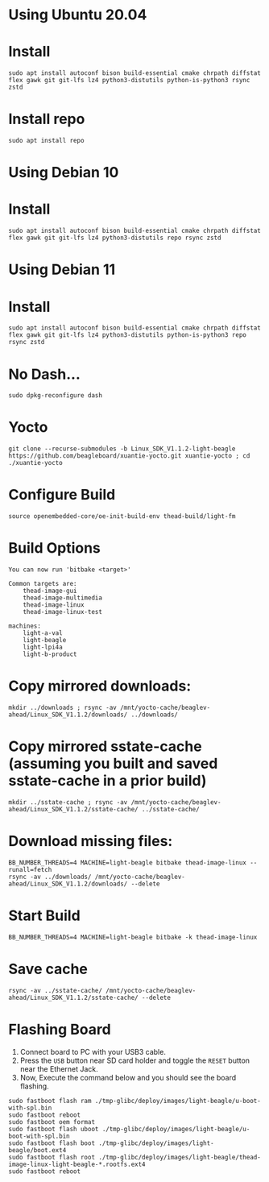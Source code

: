 # Using Ubuntu 20.04

# Install

```
sudo apt install autoconf bison build-essential cmake chrpath diffstat flex gawk git git-lfs lz4 python3-distutils python-is-python3 rsync zstd
```

# Install repo
```
sudo apt install repo
```

# Using Debian 10

# Install

```
sudo apt install autoconf bison build-essential cmake chrpath diffstat flex gawk git git-lfs lz4 python3-distutils repo rsync zstd
```

# Using Debian 11

# Install

```
sudo apt install autoconf bison build-essential cmake chrpath diffstat flex gawk git git-lfs lz4 python3-distutils python-is-python3 repo rsync zstd
```

# No Dash...
```
sudo dpkg-reconfigure dash
```

# Yocto

```
git clone --recurse-submodules -b Linux_SDK_V1.1.2-light-beagle https://github.com/beagleboard/xuantie-yocto.git xuantie-yocto ; cd ./xuantie-yocto
```

# Configure Build

```
source openembedded-core/oe-init-build-env thead-build/light-fm
```

# Build Options
```
You can now run 'bitbake <target>'

Common targets are:
    thead-image-gui
    thead-image-multimedia
    thead-image-linux
    thead-image-linux-test

machines:
    light-a-val
    light-beagle
    light-lpi4a
    light-b-product
```

# Copy mirrored downloads:

```
mkdir ../downloads ; rsync -av /mnt/yocto-cache/beaglev-ahead/Linux_SDK_V1.1.2/downloads/ ../downloads/
```

# Copy mirrored sstate-cache (assuming you built and saved sstate-cache in a prior build)

```
mkdir ../sstate-cache ; rsync -av /mnt/yocto-cache/beaglev-ahead/Linux_SDK_V1.1.2/sstate-cache/ ../sstate-cache/
```

# Download missing files:

```
BB_NUMBER_THREADS=4 MACHINE=light-beagle bitbake thead-image-linux --runall=fetch
rsync -av ../downloads/ /mnt/yocto-cache/beaglev-ahead/Linux_SDK_V1.1.2/downloads/ --delete
```

# Start Build

```
BB_NUMBER_THREADS=4 MACHINE=light-beagle bitbake -k thead-image-linux
```

# Save cache

```
rsync -av ../sstate-cache/ /mnt/yocto-cache/beaglev-ahead/Linux_SDK_V1.1.2/sstate-cache/ --delete
```
#

# Flashing Board

1. Connect board to PC with your USB3 cable.
2. Press the `USB` button near SD card holder and toggle the `RESET` button near the Ethernet Jack.
3. Now, Execute the command below and you should see the board flashing.

```
sudo fastboot flash ram ./tmp-glibc/deploy/images/light-beagle/u-boot-with-spl.bin
sudo fastboot reboot
sudo fastboot oem format
sudo fastboot flash uboot ./tmp-glibc/deploy/images/light-beagle/u-boot-with-spl.bin
sudo fastboot flash boot ./tmp-glibc/deploy/images/light-beagle/boot.ext4
sudo fastboot flash root ./tmp-glibc/deploy/images/light-beagle/thead-image-linux-light-beagle-*.rootfs.ext4
sudo fastboot reboot
```
#
